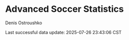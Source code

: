 # Advanced Soccer Statistics
Denis Ostroushko

<!-- gfm -->

Last successful data update: 2025-07-26 23:43:06 CST
